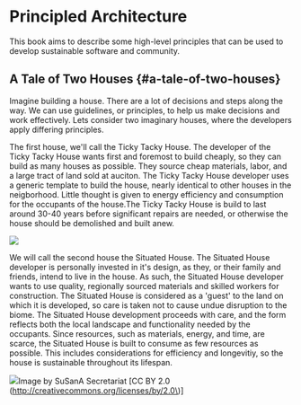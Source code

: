 # Principled Architecture

This book aims to describe some high-level principles that can be used to develop sustainable software and community.

## A Tale of Two Houses {#a-tale-of-two-houses}

Imagine building a house. There are a lot of decisions and steps along the way. We can use guidelines, or principles, to help us make decisions and work effectively. Lets consider two imaginary houses, where the developers apply differing principles.

The first house, we'll call the Ticky Tacky House. The developer of the Ticky Tacky House wants first and foremost to build cheaply, so they can build as many houses as possible. They source cheap materials, labor, and a large tract of land sold at auciton. The Ticky Tacky House developer uses a generic template to build the house, nearly identical to other houses in the neigborhood. Little thought is given to energy efficiency and consumption for the occupants of the house.The Ticky Tacky House is build to last around 30-40 years before significant repairs are needed, or otherwise the house should be demolished and built anew.

![](https://upload.wikimedia.org/wikipedia/commons/6/64/LevittownPA.jpg)

We will call the second house the Situated House. The Situated House developer is personally invested in it's design, as they, or their family and friends, intend to live in the house. As such, the Situated House developer wants to use quality, regionally sourced materials and skilled workers for construction. The Situated House is considered as a 'guest' to the land on which it is developed, so care is taken not to cause undue disruption to the biome. The Situated House development proceeds with care, and the form reflects both the local landscape and functionality needed by the occupants. Since resources, such as materials, energy, and time, are scarce, the Situated House is built to consume as few resources as possible. This includes considerations for efficiency and longevitiy, so the house is sustainable throughout its lifespan.

![](https://upload.wikimedia.org/wikipedia/commons/thumb/3/37/Torvetua_eco-village_%283255728058%29.jpg/1024px-Torvetua_eco-village_%283255728058%29.jpg)Image by SuSanA Secretariat \[CC BY 2.0 \(http://creativecommons.org/licenses/by/2.0\)\]


